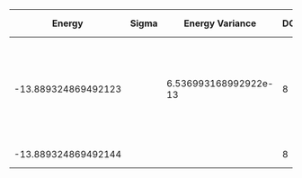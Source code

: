 | Energy              | Sigma | Energy Variance       | DOF | Einf               | Method                                                       | Data Repository |
|---------------------|-------|-----------------------|-----|--------------------|--------------------------------------------------------------|-----------------|
| -13.889324869492123 |       | 6.536993168992922e-13 | 8   | -13.17265755233469 | DMRG (bond dimension 100) using fork tensor product states with U(1) symmetries for charge and spin sector |                 |
| -13.889324869492144 |       |                       | 8   | -13.17265755233469 | Exact diagonalization                                        |                 |
